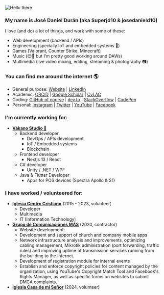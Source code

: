 ![Hello there](https://media3.giphy.com/media/xTiIzJSKB4l7xTouE8/giphy.gif)
### My name is José Daniel Durán (aka Superjd10 & josedanield10)
I love (and do) a lot of things, and work with some of these:
- Web development (backend / APIs)
- Engineering (specially IoT and embedded systems 🤖)
- Games (Valorant, Counter Strike, Minecraft)
- Music (😍🎹 but I'm pretty good working around DAWs)
- Multimedia (live video mixing, editing, streaming & photography 📷)

### You can find me around the internet 🌎
- General purpose: [Website](https://josedanield10.com) | [LinkedIn](https://www.linkedin.com/in/josedanield10/)
- Academic: [ORCID](https://orcid.org/0000-0003-2968-3901) | [Google Scholar](https://scholar.google.es/citations?user=vOLWlF8AAAAJ) | [CvLAC](https://scienti.minciencias.gov.co/cvlac/visualizador/generarCurriculoCv.do?cod_rh=0001697729)
- Coding: [GitHub of course](https://github.com/Superjd10?tab=repositories) | [dev.to](https://dev.to/superjd10) | [StackOverflow](https://stackoverflow.com/users/2105243/superjd10) | [CodePen](https://codepen.io/superjd10)
- Personal: [Instagram](https://instagram.com/josedanield10) | [Twitter](https://twitter.com/josedanield10) | [YouTube](https://www.youtube.com/josedanielduranbayona) | [Facebook](https://facebook.com/josedanield10)


### I'm currently working for:
- [**Vakano Studio 🐼**](https://vakano.studio)
  - Backend developer
    - DevOps / APIs development
    - IoT / Embedded systems
    - Blockchain
  - Frontend developer
    - Nextjs 13 / React
  - C# developer
    - Unity / .NET / WPF
  - Java & Flutter Developer
    - Apps for POS devices (Spectra Apollo & S1)

### I have worked / volunteered for:
- [**Iglesia Centro Cristiano**](https://www.centrocristiano.com.co) (2015 - 2023, volunteer)
  - Developer
  <!---
    - Backend (PHP, Node.js)
    - Frontend (HTML, CSS, JS)
    - App development (Android, iOS, Android TV, Apple TV, Roku)
    - DevOps (Linux, Apache, Nginx with SSL, Docker, Git, running on VPS, AWS and GCP)
    - IoT / Embedded systems (Arduino, Raspberry Pi)
    -->
  - Multimedia
  <!---
    - Live video mixing (ATEM, vMix, OBS, Wirecast) and graphics (ProPresenter, EasyWorship)
    - Live camera operation (Sony, Canon, Marshall)
    - Video editing (Adobe Premiere, After Effects, DaVinci Resolve)
    - Streaming (OBS, vMix, Wirecast, Livestream Studio)
    - Photography (ocassionally)
    -->
  - IT (Information Technology)
  <!---
    - Windows & macOS (installation, configuration, maintenance)
    - Networking (LAN, WiFi, port forwarding)
    - Google Workspace (emails, unlimited storage). Transition thanks to [Tecnologia para el Sector Social (TechSoup Colombia)](https://www.tecnologiaparaelsectorsocial.org/).
    - Online services (Domains, hosting, subscriptions)
    -->
- [**Grupo de Comunicaciones MÁS**](https://grupodecomunicacionesmas.com) (2020, contractor)
  - Website development:
  <!---
    - “Frecuencia F”: [Old](https://old.frecuenciaf.com) using pure PHP and [new](https://frecuenciaf.com) using Laravel with Composer.
    - “Grupo de Comunicaciones MAS” (current using only HTML/CSS/JS)
    - “Iglesia Centro Cristiano” (test environment using WordPress). 
    - All delivered using Git (and GitHub where necessary), with the exception of the last one which was delivered using the hosting provider's cPanel control panel.
    -->
  - Development and support of church and company mobile apps
  <!---
    - Ddevelopment and delivery of TV apps for:
      - Roku
      - Android
      - tvOS
    - Radio streaming services with monitoring for AM and FM radio stations
    - Supporting iOS and Android app developed by a partner using React Native
    - Building the infrastructure for such applications using multiple virtual private servers (VPS) running Ubuntu with: Nginx, Nginx RTMP, Icecast, Docker and Grafana. 
    -->
  - Network infrastructure analysis and improvements, optimizing cabling management, Mikrotik administration (port forwarding, traffic rules) and improving uptime of transmission services running from the building to the internet. 
  - Development of registration module for internal events
  <!---
    - Enhanced to be a pre-registration website with national ID reading during COVID-19 pandemic and government mandates
    - Transformed into required access for the building during business hours. 
  - Media infrastructure support:
    - Development of a NodeJS application to easily control Blackmagic ATEM functions (and expand those functions) using an 80-button MIDI controller, saving +$3000 in equipment sold by the manufacturer.
    - Build a marketing mailing service using Amazon SES to send out +2500 weekly mailings (saving +$100 per month compared to other services). 
    -->
  - Establish and enforce copyright policies for content managed by the organization, using YouTube's Copyright Match Tool and Facebook's Rights Manager, as well as specific forms on websites to submit DMCA complaints.
- [**Iglesia Casa de mi Señor**](https://casademisenor.com) (2024, volunteer)
